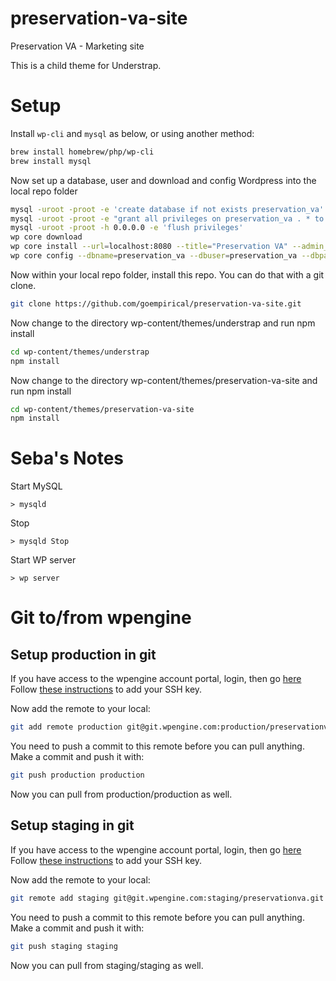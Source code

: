 # preservation-va-site

Preservation VA - Marketing site

This is a child theme for Understrap.

# Setup

Install `wp-cli` and `mysql` as below, or using another method:

```zsh
brew install homebrew/php/wp-cli
brew install mysql
```

Now set up a database, user and download and config Wordpress into the local repo folder

```zsh
mysql -uroot -proot -e 'create database if not exists preservation_va'
mysql -uroot -proot -e "grant all privileges on preservation_va . * to preservation_va@localhost identified by 'preservation_va'"
mysql -uroot -proot -h 0.0.0.0 -e 'flush privileges'
wp core download
wp core install --url=localhost:8080 --title="Preservation VA" --admin_user="Empirical" --admin_password="SOME-PASSWORD" --admin_email="noah@goempirical.com"
wp core config --dbname=preservation_va --dbuser=preservation_va --dbpass=preservation_va --dbhost=0.0.0.0
```

Now within your local repo folder, install this repo. You can do that with a git clone.

```zsh
git clone https://github.com/goempirical/preservation-va-site.git
```

Now change to the directory wp-content/themes/understrap and run npm install

```zsh
cd wp-content/themes/understrap
npm install
```

Now change to the directory wp-content/themes/preservation-va-site and run npm install

```zsh
cd wp-content/themes/preservation-va-site
npm install
```

# Seba's Notes

Start MySQL

```
> mysqld
```

Stop

```
> mysqld Stop
```

Start WP server

```
> wp server
```

# Git to/from wpengine

## Setup production in git

If you have access to the wpengine account portal, login, then go [here](https://my.wpengine.com/installs/preservationva/git_push)
Follow [these instructions](https://wpengine.com/support/set-git-push-user-portal/) to add your SSH key.

Now add the remote to your local:

```zsh
git add remote production git@git.wpengine.com:production/preservationva.git
```

You need to push a commit to this remote before you can pull anything. Make a commit and push it with:
```zsh
git push production production
```

Now you can pull from production/production as well.


## Setup staging in git

If you have access to the wpengine account portal, login, then go [here](https://my.wpengine.com/installs/preservationva/git_push)
Follow [these instructions](https://wpengine.com/support/set-git-push-user-portal/) to add your SSH key.

Now add the remote to your local:

```zsh
git remote add staging git@git.wpengine.com:staging/preservationva.git
```

You need to push a commit to this remote before you can pull anything. Make a commit and push it with:
```zsh
git push staging staging
```

Now you can pull from staging/staging as well.